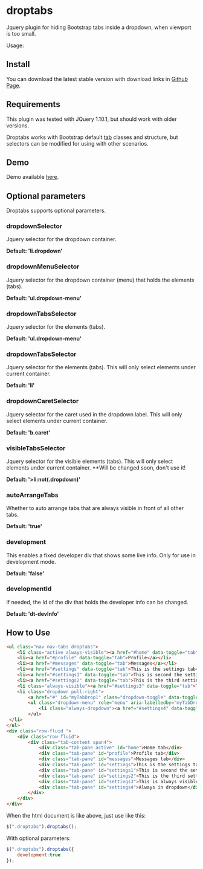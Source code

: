 droptabs
========

Jquery plugin for hiding Bootstrap tabs inside a dropdown, when viewport is too small.

Usage:

Install
-------

You can download the latest stable version with download links in [Github Page](https://github.com/pippogsm/droptabs).

Requirements
------------

This plugin was tested with JQuery 1.10.1, but should work with older versions.

Droptabs works with Bootstrap default [tab](http://getbootstrap.com/javascript/#tabs) classes and structure, but selectors can be modified for using with other scenarios.

Demo
------------
Demo available [here](http://pippogsm.github.io/droptabs/).

Optional parameters
-------------------

Droptabs supports optional parameters.

### dropdownSelector
Jquery selector for the dropdown container.

**Default: 'li.dropdown'**

### dropdownMenuSelector
Jquery selector for the dropdown container (menu) that holds the elements (tabs).

**Default: 'ul.dropdown-menu'**

### dropdownTabsSelector
Jquery selector for the elements (tabs).

**Default: 'ul.dropdown-menu'**

### dropdownTabsSelector
Jquery selector for the elements (tabs). This will only select elements under current container.

**Default: 'li'**

### dropdownCaretSelector
Jquery selector for the caret used in the dropdown label. This will only select elements under current container.

**Default: 'b.caret'**

### visibleTabsSelector
Jquery selector for the visible elements (tabs). This will only select elements under current container.
**Will be changed soon, don't use it!

**Default: '>li:not(.dropdown)'**

### autoArrangeTabs
Whether to auto arrange tabs that are always visible in front of all other tabs.

**Default: 'true'**

### development
This enables a fixed developer div that shows some live info. Only for use in development mode.

**Default: 'false'**

### developmentId
If needed, the Id of the div that holds the developer info can be changed.

**Default: 'dt-devInfo'**

How to Use
----------

```html
<ul class="nav nav-tabs droptabs">
	<li class="active always-visible"><a href="#home" data-toggle="tab">Home</a></li>
	<li><a href="#profile" data-toggle="tab">Profile</a></li>
	<li><a href="#messages" data-toggle="tab">Messages</a></li>
	<li><a href="#settings" data-toggle="tab">This is the settings tab</a></li>
	<li><a href="#settings1" data-toggle="tab">This is second the settings tab</a></li>
	<li><a href="#settings2" data-toggle="tab">This is the third settings tab</a></li>
	<li class="always-visible"><a href="#settings3" data-toggle="tab">This is always visible</a></li>
	<li class="dropdown pull-right">
		<a href="#" id="myTabDrop1" class="dropdown-toggle" data-toggle="dropdown">Dropdown <b class="caret"></b></a>
		<ul class="dropdown-menu" role="menu" aria-labelledby="myTabDrop1">
			<li class="always-dropdown"><a href="#settings4" data-toggle="tab">Always in dropdown</a></li>
		</ul>
 </li>
</ul>
<div class="row-fluid ">
	<div class="row-fluid">
		<div class="tab-content span4">
			<div class="tab-pane active" id="home">Home tab</div>
			<div class="tab-pane" id="profile">Profile tab</div>
			<div class="tab-pane" id="messages">Messages tab</div>
			<div class="tab-pane" id="settings">This is the settings tab</div>
			<div class="tab-pane" id="settings1">This is second the settings tab</div>
			<div class="tab-pane" id="settings2">This is the third settings tab</div>
			<div class="tab-pane" id="settings3">This is always visible</div>
			<div class="tab-pane" id="settings4">Always in dropdown</div>
		</div>
	</div>
</div>
```
When the html document is like above, just use like this:
```javascript
$(".droptabs").droptabs();
```

With optional parameters:
```javascript
$(".droptabs").droptabs({
	development:true
});
```
